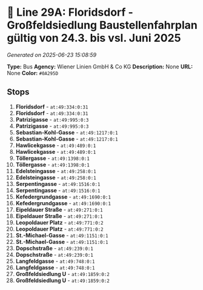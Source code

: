 # 🚌 Line 29A: Floridsdorf - Großfeldsiedlung Baustellenfahrplan gültig von 24.3. bis vsl. Juni 2025

*Generated on 2025-06-23 15:08:59*

**Type:** Bus
**Agency:** Wiener Linien GmbH & Co KG
**Description:** None
**URL:** None
**Color:** `#0A295D`

## Stops

1. **Floridsdorf** - `at:49:334:0:31`
2. **Floridsdorf** - `at:49:334:0:31`
3. **Patrizigasse** - `at:49:995:0:3`
4. **Patrizigasse** - `at:49:995:0:3`
5. **Sebastian-Kohl-Gasse** - `at:49:1217:0:1`
6. **Sebastian-Kohl-Gasse** - `at:49:1217:0:1`
7. **Hawlicekgasse** - `at:49:489:0:1`
8. **Hawlicekgasse** - `at:49:489:0:1`
9. **Töllergasse** - `at:49:1398:0:1`
10. **Töllergasse** - `at:49:1398:0:1`
11. **Edelsteingasse** - `at:49:258:0:1`
12. **Edelsteingasse** - `at:49:258:0:1`
13. **Serpentingasse** - `at:49:1516:0:1`
14. **Serpentingasse** - `at:49:1516:0:1`
15. **Kefedergrundgasse** - `at:49:1690:0:1`
16. **Kefedergrundgasse** - `at:49:1690:0:1`
17. **Eipeldauer Straße** - `at:49:271:0:1`
18. **Eipeldauer Straße** - `at:49:271:0:1`
19. **Leopoldauer Platz** - `at:49:771:0:2`
20. **Leopoldauer Platz** - `at:49:771:0:2`
21. **St.-Michael-Gasse** - `at:49:1151:0:1`
22. **St.-Michael-Gasse** - `at:49:1151:0:1`
23. **Dopschstraße** - `at:49:239:0:1`
24. **Dopschstraße** - `at:49:239:0:1`
25. **Langfeldgasse** - `at:49:748:0:1`
26. **Langfeldgasse** - `at:49:748:0:1`
27. **Großfeldsiedlung U** - `at:49:1859:0:2`
28. **Großfeldsiedlung U** - `at:49:1859:0:2`